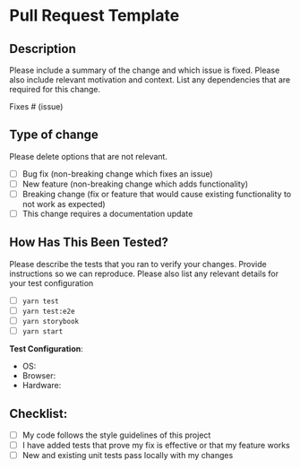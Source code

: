 # Pull Request Template

## Description

Please include a summary of the change and which issue is fixed. Please also include relevant motivation and context. List any dependencies that are required for this change.

Fixes # (issue)

## Type of change

Please delete options that are not relevant.

- [ ] Bug fix (non-breaking change which fixes an issue)
- [ ] New feature (non-breaking change which adds functionality)
- [ ] Breaking change (fix or feature that would cause existing functionality to not work as expected)
- [ ] This change requires a documentation update

## How Has This Been Tested?

Please describe the tests that you ran to verify your changes. Provide instructions so we can reproduce. Please also list any relevant details for your test configuration

- [ ] `yarn test`
- [ ] `yarn test:e2e`
- [ ] `yarn storybook`
- [ ] `yarn start`

**Test Configuration**:
* OS: 
* Browser: 
* Hardware: 

## Checklist:

- [ ] My code follows the style guidelines of this project
- [ ] I have added tests that prove my fix is effective or that my feature works
- [ ] New and existing unit tests pass locally with my changes
